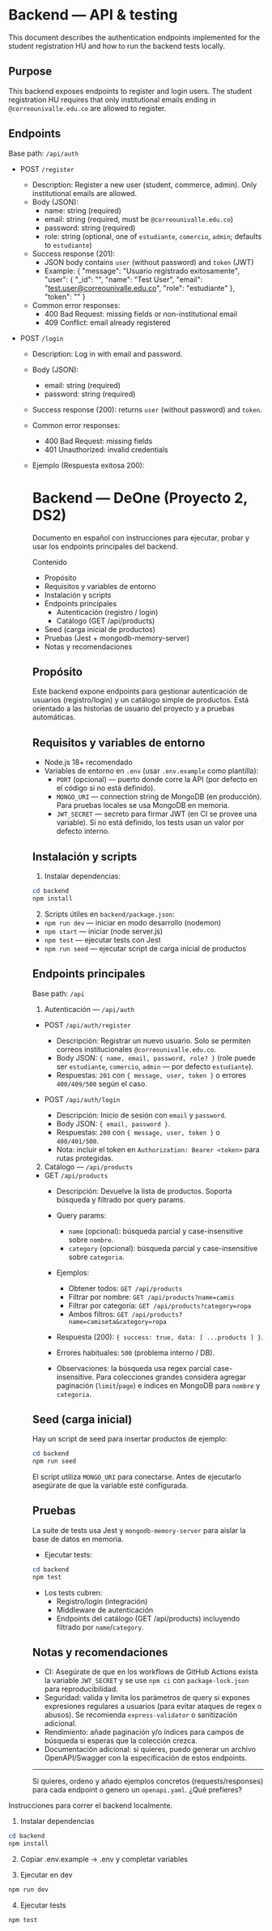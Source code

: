 # Backend — API & testing

This document describes the authentication endpoints implemented for the student registration HU and how to run the backend tests locally.

## Purpose

This backend exposes endpoints to register and login users. The student registration HU requires that only institutional emails ending in `@correounivalle.edu.co` are allowed to register.

## Endpoints

Base path: `/api/auth`

- POST `/register`
  - Description: Register a new user (student, commerce, admin). Only institutional emails are allowed.
  - Body (JSON):
    - name: string (required)
    - email: string (required, must be `@correounivalle.edu.co`)
    - password: string (required)
    - role: string (optional, one of `estudiante`, `comercio`, `admin`; defaults to `estudiante`)
  - Success response (201):
    - JSON body contains `user` (without password) and `token` (JWT)
    - Example:
      {
        "message": "Usuario registrado exitosamente",
        "user": { "_id": "<id>", "name": "Test User", "email": "test.user@correounivalle.edu.co", "role": "estudiante" },
        "token": "<jwt>"
      }
  - Common error responses:
    - 400 Bad Request: missing fields or non-institutional email
    - 409 Conflict: email already registered

- POST `/login`
  - Description: Log in with email and password.
  - Body (JSON):
    - email: string (required)
    - password: string (required)
  - Success response (200): returns `user` (without password) and `token`.
  - Common error responses:
    - 400 Bad Request: missing fields
    - 401 Unauthorized: invalid credentials

  - Ejemplo (Respuesta exitosa 200):
    # Backend — DeOne (Proyecto 2, DS2)

    Documento en español con instrucciones para ejecutar, probar y usar los endpoints principales del backend.

    Contenido
    - Propósito
    - Requisitos y variables de entorno
    - Instalación y scripts
    - Endpoints principales
      - Autenticación (registro / login)
      - Catálogo (GET /api/products)
    - Seed (carga inicial de productos)
    - Pruebas (Jest + mongodb-memory-server)
    - Notas y recomendaciones

    ## Propósito

    Este backend expone endpoints para gestionar autenticación de usuarios (registro/login) y un catálogo simple de productos. Está orientado a las historias de usuario del proyecto y a pruebas automáticas.

    ## Requisitos y variables de entorno

    - Node.js 18+ recomendado
    - Variables de entorno en `.env` (usar `.env.example` como plantilla):
      - `PORT` (opcional) — puerto donde corre la API (por defecto en el código si no está definido).
      - `MONGO_URI` — connection string de MongoDB (en producción). Para pruebas locales se usa MongoDB en memoria.
      - `JWT_SECRET` — secreto para firmar JWT (en CI se provee una variable). Si no está definido, los tests usan un valor por defecto interno.

    ## Instalación y scripts

    1) Instalar dependencias:

    ```powershell
    cd backend
    npm install
    ```

    2) Scripts útiles en `backend/package.json`:

    - `npm run dev` — iniciar en modo desarrollo (nodemon)
    - `npm start` — iniciar (node server.js)
    - `npm test` — ejecutar tests con Jest
    - `npm run seed` — ejecutar script de carga inicial de productos

    ## Endpoints principales

    Base path: `/api`

    1) Autenticación — `/api/auth`

    - POST `/api/auth/register`
      - Descripción: Registrar un nuevo usuario. Solo se permiten correos institucionales `@correounivalle.edu.co`.
      - Body JSON: `{ name, email, password, role? }` (role puede ser `estudiante`, `comercio`, `admin` — por defecto `estudiante`).
      - Respuestas: `201` con `{ message, user, token }` o errores `400/409/500` según el caso.

    - POST `/api/auth/login`
      - Descripción: Inicio de sesión con `email` y `password`.
      - Body JSON: `{ email, password }`.
      - Respuestas: `200` con `{ message, user, token }` o `400/401/500`.
      - Nota: incluir el token en `Authorization: Bearer <token>` para rutas protegidas.

    2) Catálogo — `/api/products`

    - GET `/api/products`
      - Descripción: Devuelve la lista de productos. Soporta búsqueda y filtrado por query params.
      - Query params:
        - `name` (opcional): búsqueda parcial y case-insensitive sobre `nombre`.
        - `category` (opcional): búsqueda parcial y case-insensitive sobre `categoria`.
      - Ejemplos:
        - Obtener todos: `GET /api/products`
        - Filtrar por nombre: `GET /api/products?name=camis`
        - Filtrar por categoría: `GET /api/products?category=ropa`
        - Ambos filtros: `GET /api/products?name=camiseta&category=ropa`
      - Respuesta (200): `{ success: true, data: [ ...products ] }`.
      - Errores habituales: `500` (problema interno / DB).

      - Observaciones: la búsqueda usa regex parcial case-insensitive. Para colecciones grandes considera agregar paginación (`limit`/`page`) e índices en MongoDB para `nombre` y `categoria`.

    ## Seed (carga inicial)

    Hay un script de seed para insertar productos de ejemplo:

    ```powershell
    cd backend
    npm run seed
    ```

    El script utiliza `MONGO_URI` para conectarse. Antes de ejecutarlo asegúrate de que la variable esté configurada.

    ## Pruebas

    La suite de tests usa Jest y `mongodb-memory-server` para aislar la base de datos en memoria.

    - Ejecutar tests:

    ```powershell
    cd backend
    npm test
    ```

    - Los tests cubren:
      - Registro/login (integración)
      - Middleware de autenticación
      - Endpoints del catálogo (GET /api/products) incluyendo filtrado por `name`/`category`.

    ## Notas y recomendaciones

    - CI: Asegúrate de que en los workflows de GitHub Actions exista la variable `JWT_SECRET` y se use `npm ci` con `package-lock.json` para reproducibilidad.
    - Seguridad: valida y limita los parámetros de query si expones expresiones regulares a usuarios (para evitar ataques de regex o abusos). Se recomienda `express-validator` o sanitización adicional.
    - Rendimiento: añade paginación y/o índices para campos de búsqueda si esperas que la colección crezca.
    - Documentación adicional: si quieres, puedo generar un archivo OpenAPI/Swagger con la especificación de estos endpoints.

    ---

    Si quieres, ordeno y añado ejemplos concretos (requests/responses) para cada endpoint o genero un `openapi.yaml`. ¿Qué prefieres? 

Instrucciones para correr el backend localmente.

1. Instalar dependencias

```powershell
cd backend
npm install
```

2. Copiar .env.example -> .env y completar variables

3. Ejecutar en dev

```powershell
npm run dev
```

4. Ejecutar tests

```powershell
npm test
```
